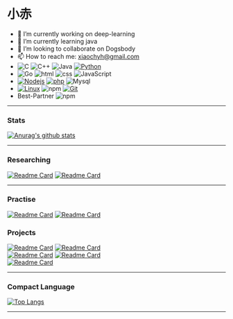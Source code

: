 # 小赤
- 🔭 I’m currently working on deep-learning
- 🌱 I’m currently learning java
- 👯 I’m looking to collaborate on Dogsbody
- 📫 How to reach me: xiaochyh@gmail.com
- ![C](https://img.shields.io/badge/-C-3776AB?style=flat-square&logo=c&logoColor=ffffff)
  ![C++](https://img.shields.io/badge/-C++-3776AB?style=flat-square&logo=c++&logoColor=ffffff)
![Java](https://img.shields.io/badge/-Java-007396?style=flat-square&logo=Java&logoColor=ffffff)
[![Python](https://img.shields.io/badge/-Python-F7DF1E?style=flat-square&logo=python&logoColor=ffffff)](https://www.python.org/)
-  ![Go](https://img.shields.io/badge/-go-00FFFF?style=flat-square&logo=Go&logoColor=ffffff) 
 ![html](https://img.shields.io/badge/html-FF8C00?style=flat-square&logo=html5&logoColor=ffffff)
  ![css](https://img.shields.io/badge/css-0000FF?style=flat-square&logo=css3&loColor=ffffff)
![JavaScript](https://img.shields.io/badge/JavaScript-F7DF1E?style=flat-square&logo=JavaScript&logoColor=ffffff) 
- [![Nodejs](https://img.shields.io/badge/-Nodejs-026E00?style=flat-square&logo=nodejs&logoColor=ffffff)](https://nodejs.org/en)
[![php](https://img.shields.io/badge/-php-7A86B8?style=flat-square&logo=php&logoColor=cccccc)](https://www.php.net/) 
![Mysql](https://img.shields.io/badge/Mysql-00FFFF?style=flat-square&logo=mysql&logoColor=ffffff)
-  [![Linux](https://img.shields.io/badge/-Linux-333333?style=flat-square&logo=linux&logoColor=white)](https://www.linuxfoundation.org/) 
![npm](https://img.shields.io/badge/-NPM-CB3837?style=flat-square&logo=npm&logoColor=white)
[![Git](https://img.shields.io/badge/-Git-f05032?style=flat-square&logo=git&logoColor=white)](https://git-scm.com/)
 - Best-Partner ![npm](https://img.shields.io/badge/-JiaYou-FF69B4?style=flat-square&logoColor=white)
***
### Stats
[![Anurag's github stats](https://github-readme-stats.vercel.app/api?username=chyhhwen)](https://github.com/chyhhwen/github-readme-stats)  
***
### Researching
[![Readme Card](https://github-readme-stats.vercel.app/api/pin/?username=chyhhwen&repo=manage-web)](https://github.com/chyhhwen/manage-web)
[![Readme Card](https://github-readme-stats.vercel.app/api/pin/?username=chyhhwen&repo=NodeJs-Web)](https://github.com/chyhhwen/NodeJs-Web)
*** 
### Practise
[![Readme Card](https://github-readme-stats.vercel.app/api/pin/?username=chyhhwen&repo=ctf)](https://github.com/chyhhwen/ctf)
[![Readme Card](https://github-readme-stats.vercel.app/api/pin/?username=chyhhwen&repo=Clanguage)](https://github.com/chyhhwen/Clanguage)
### Projects
[![Readme Card](https://github-readme-stats.vercel.app/api/pin?username=chyhhwen&repo=eraser-robot)](https://github.com/chyhhwen/eraser-robot)
[![Readme Card](https://github-readme-stats.vercel.app/api/pin?username=chyhhwen&repo=image-recognition-java)](https://github.com/chyhhwen/image-recognition-java)\
[![Readme Card](https://github-readme-stats.vercel.app/api/pin?username=chyhhwen&repo=airport-web)](https://github.com/chyhhwen/airport-web)
[![Readme Card](https://github-readme-stats.vercel.app/api/pin?username=chyhhwen&repo=tsp-java)](https://github.com/chyhhwen/tsp-java)\
[![Readme Card](https://github-readme-stats.vercel.app/api/pin/?username=chyhhwen&repo=bookstore-web)](https://github.com/chyhhwen/bookstore-web)
***
### Compact Language
[![Top Langs](https://github-readme-stats.vercel.app/api/top-langs/?username=chyhhwen&layout=compact)](https://github.com/chyhhwen/github-readme-stats)
***
